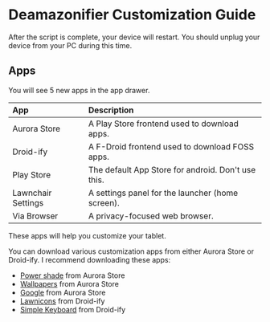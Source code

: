 # Deamazonifier Customization Guide


After the script is complete, your device will restart. 
You should unplug your device from your PC during this time.

## Apps
You will see 5 new apps in the app drawer.

 | **App** | **Description** | 
 | :--- | :----------- |
 | Aurora Store | A Play Store frontend used to download apps. | 
 | Droid-ify | A F-Droid frontend used to download FOSS apps. | 
 | Play Store | The default App Store for android. Don't use this. |
 | Lawnchair Settings | A settings panel for the launcher (home screen). | 
 | Via Browser | A privacy-focused web browser. | 

These apps will help you customize your tablet.

You can download various customization apps from either Aurora Store or Droid-ify. 
I recommend downloading these apps:
- [Power shade](https://play.google.com/store/apps/details?id=com.treydev.pns&hl=en_US) from Aurora Store
- [Wallpapers](https://play.google.com/store/apps/details?id=com.google.android.apps.wallpaper&hl=en_US) from Aurora Store
- [Google](https://play.google.com/store/apps/details?id=com.google.android.googlequicksearchbox&hl=en_US) from Aurora Store
- [Lawnicons](https://apt.izzysoft.de/fdroid/index/apk/app.lawnchair.lawnicons) from Droid-ify
- [Simple Keyboard](https://f-droid.org/packages/rkr.simplekeyboard.imputmethod/) from Droid-ify
